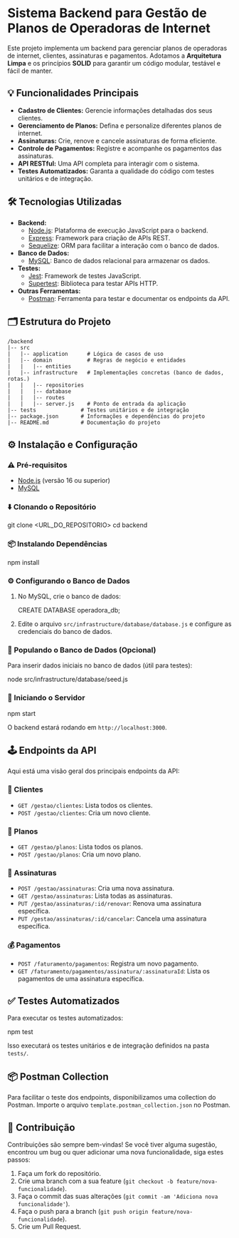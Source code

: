 
# Sistema Backend para Gestão de Planos de Operadoras de Internet


Este projeto implementa um backend para gerenciar planos de operadoras de internet, clientes, assinaturas e pagamentos. Adotamos a **Arquitetura Limpa** e os princípios **SOLID** para garantir um código modular, testável e fácil de manter.


## 💡 Funcionalidades Principais

*   **Cadastro de Clientes:** Gerencie informações detalhadas dos seus clientes.
*   **Gerenciamento de Planos:** Defina e personalize diferentes planos de internet.
*   **Assinaturas:** Crie, renove e cancele assinaturas de forma eficiente.
*   **Controle de Pagamentos:** Registre e acompanhe os pagamentos das assinaturas.
*   **API RESTful:** Uma API completa para interagir com o sistema.
*   **Testes Automatizados:** Garanta a qualidade do código com testes unitários e de integração.

## 🛠️ Tecnologias Utilizadas

*   **Backend:**
    *   [Node.js](https://nodejs.org/en/): Plataforma de execução JavaScript para o backend.
    *   [Express](https://expressjs.com/): Framework para criação de APIs REST.
    *   [Sequelize](https://sequelize.org/): ORM para facilitar a interação com o banco de dados.
*   **Banco de Dados:**
    *   [MySQL](https://www.mysql.com/): Banco de dados relacional para armazenar os dados.
*   **Testes:**
    *   [Jest](https://jestjs.io/): Framework de testes JavaScript.
    *   [Supertest](https://github.com/visionmedia/supertest): Biblioteca para testar APIs HTTP.
*   **Outras Ferramentas:**
    *   [Postman](https://www.postman.com/): Ferramenta para testar e documentar os endpoints da API.

## 🗂️ Estrutura do Projeto

```
/backend
|-- src
|   |-- application      # Lógica de casos de uso
|   |-- domain           # Regras de negócio e entidades
|   |   |-- entities
|   |-- infrastructure   # Implementações concretas (banco de dados, rotas.)
|   |   |-- repositories
|   |   |-- database
|   |   |-- routes
|   |   |-- server.js    # Ponto de entrada da aplicação
|-- tests              # Testes unitários e de integração
|-- package.json       # Informações e dependências do projeto
|-- README.md          # Documentação do projeto
```

## ⚙️ Instalação e Configuração

### ⚠️ Pré-requisitos

*   [Node.js](https://nodejs.org/en/) (versão 16 ou superior)
*   [MySQL](https://www.mysql.com/)

### ⬇️ Clonando o Repositório


git clone <URL_DO_REPOSITORIO>
cd backend

### 📦 Instalando Dependências


npm install


### ⚙️ Configurando o Banco de Dados

1.  No MySQL, crie o banco de dados:

    
    CREATE DATABASE operadora_db;
    

2.  Edite o arquivo `src/infrastructure/database/database.js` e configure as credenciais do banco de dados.

### 🌱 Populando o Banco de Dados (Opcional)

Para inserir dados iniciais no banco de dados (útil para testes):


node src/infrastructure/database/seed.js


### 🚀 Iniciando o Servidor


npm start


O backend estará rodando em `http://localhost:3000`.

## 🕹️ Endpoints da API

Aqui está uma visão geral dos principais endpoints da API:

### 👤 Clientes

*   `GET /gestao/clientes`: Lista todos os clientes.
*   `POST /gestao/clientes`: Cria um novo cliente.

### 🏢 Planos

*   `GET /gestao/planos`: Lista todos os planos.
*   `POST /gestao/planos`: Cria um novo plano.

### 📝 Assinaturas

*   `POST /gestao/assinaturas`: Cria uma nova assinatura.
*   `GET /gestao/assinaturas`: Lista todas as assinaturas.
*   `PUT /gestao/assinaturas/:id/renovar`: Renova uma assinatura específica.
*   `PUT /gestao/assinaturas/:id/cancelar`: Cancela uma assinatura específica.

### 💰 Pagamentos

*   `POST /faturamento/pagamentos`: Registra um novo pagamento.
*   `GET /faturamento/pagamentos/assinatura/:assinaturaId`: Lista os pagamentos de uma assinatura específica.

## ✅ Testes Automatizados

Para executar os testes automatizados:


npm test


Isso executará os testes unitários e de integração definidos na pasta `tests/`.

## 📦 Postman Collection

Para facilitar o teste dos endpoints, disponibilizamos uma collection do Postman. Importe o arquivo `template.postman_collection.json` no Postman.

## 🤝 Contribuição

Contribuições são sempre bem-vindas! Se você tiver alguma sugestão, encontrou um bug ou quer adicionar uma nova funcionalidade, siga estes passos:

1.  Faça um fork do repositório.
2.  Crie uma branch com a sua feature (`git checkout -b feature/nova-funcionalidade`).
3.  Faça o commit das suas alterações (`git commit -am 'Adiciona nova funcionalidade'`).
4.  Faça o push para a branch (`git push origin feature/nova-funcionalidade`).
5.  Crie um Pull Request.


